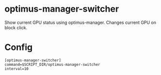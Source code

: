 # optimus-manager-switcher

Show current GPU status using optimus-manager. Changes current GPU on block click.

# Config

```
[optimus-manager-switcher]
command=$SCRIPT_DIR/optimus-manager-switcher
interval=10
